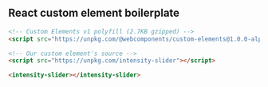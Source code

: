 ## React custom element boilerplate

```html
<!-- Custom Elements v1 polyfill (2.7KB gzipped) -->
<script src="https://unpkg.com/@webcomponents/custom-elements@1.0.0-alpha.3"></script>
```

```html
<!-- Our custom element's source -->
<script src="https://unpkg.com/intensity-slider"></script>
```

```html
<intensity-slider></intensity-slider>
```
